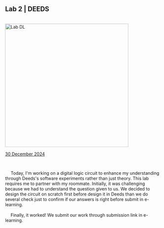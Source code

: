 <html>
  <body>
    <!--Contents-->
                            <h2 id="Title">Lab 2 | DEEDS</h2><br>
                              <img src="Pictures/LAB_2/OPEN-ALARM.png" width="400px" alt="Lab DL"> <br>
                                <p><u>30 December 2024</u><br>
                                    <div>
                                        <br><p> &emsp; Today, I'm working on a digital logic circuit to enhance my understanding through Deeds's software
                                          experiments rather than just theory. This lab requires me to partner with my roommate. Initially,
                                          it was challenging because we had to understand the question given to us. We decided to design the circuit on scratch first before design it in Deeds than we do several check just to confirm if our answers is right before submit in e-learning. <br><br>
                                          &emsp; Finally, it worked! We submit our work through submission link in e-learning.
  </body>
</html>
